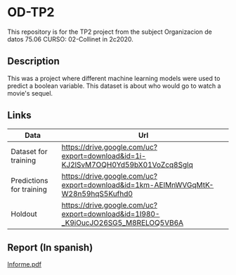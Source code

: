 # OD-TP2
This repository is for the TP2 project from the subject Organizacion de datos 75.06 CURSO: 02-Collinet in 2c2020.

## Description

This was a project where different machine learning models were used to predict a boolean variable. 
This dataset is about who would go to watch a movie's sequel.

## Links

| Data | Url |
| ------------- | ------------- |
| Dataset for training | https://drive.google.com/uc?export=download&id=1i-KJ2lSvM7OQH0Yd59bX01VoZcq8Sglq  |
| Predictions for training  | https://drive.google.com/uc?export=download&id=1km-AEIMnWVGqMtK-W28n59hqS5Kufhd0  |
| Holdout  | https://drive.google.com/uc?export=download&id=1I980-_K9iOucJO26SG5_M8RELOQ5VB6A |

## Report (In spanish)

[Informe.pdf](https://github.com/Alex1161/OD-TP2/files/8011371/Informe.pdf)
